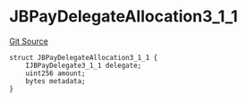 # JBPayDelegateAllocation3_1_1

[Git Source](https://github.com/jbx-protocol/juice-contracts-v3/blob/d45af6f3e4786ae53b9c9248af7f5f8ee832bece/contracts/structs/JBPayDelegateAllocation3_1_1.sol)

```solidity
struct JBPayDelegateAllocation3_1_1 {
    IJBPayDelegate3_1_1 delegate;
    uint256 amount;
    bytes metadata;
}
```

